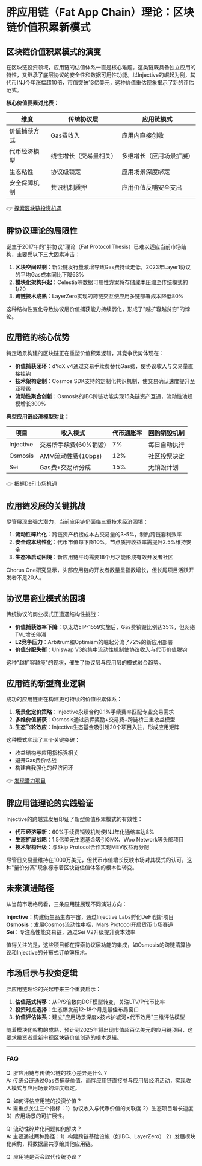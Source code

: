 # 胖应用链（Fat App Chain）理论：区块链价值积累新模式

## 区块链价值积累模式的演变

在区块链投资领域，应用链的估值体系一直是核心难题。这类链既具备独立应用的特性，又继承了底层协议的安全性和数据可用性功能。以Injective的崛起为例，其代币INJ今年涨幅超10倍，市值突破13亿美元，这种价值重估现象揭示了新的评估范式。

**核心价值要素对比表：**

| 维度            | 传统协议层                | 应用链模式                |
|-----------------|---------------------------|---------------------------|
| 价值捕获方式    | Gas费收入                 | 应用内直接创收            |
| 代币经济模型    | 线性增长（交易量相关）    | 多维增长（应用场景扩展）  |
| 生态粘性        | 协议级锁定                | 应用场景深度绑定          |
| 安全保障机制    | 共识机制质押              | 应用价值反哺安全支出      |

👉 [探索区块链投资机遇](https://bit.ly/okx_welcome)

## 胖协议理论的局限性

诞生于2017年的"胖协议"理论（Fat Protocol Thesis）已难以适应当前市场结构，主要受以下三大因素冲击：

1. **区块空间过剩**：新公链发行量激增导致Gas费持续走低，2023年Layer1协议的平均Gas成本同比下降63%
2. **模块化架构兴起**：Celestia等数据可用性方案将存储成本压缩至传统模式的1/20
3. **跨链技术成熟**：LayerZero实现的跨链交互使应用多链部署成本降低80%

这种结构性变化导致协议层价值捕获能力持续弱化，形成了"越扩容越贫穷"的悖论。

## 应用链的核心优势

特定场景构建的区块链正在重塑价值积累逻辑，其竞争优势体现在：

- **价值捕获闭环**：dYdX v4通过交易手续费替代Gas费，使协议收入与交易量直接挂钩
- **技术架构定制**：Cosmos SDK支持的定制化共识机制，使交易确认速度提升至亚秒级
- **流动性聚合创新**：Osmosis的IBC跨链功能实现15条链资产互通，流动性池规模增长300%

**典型应用链经济模型对比：**

| 项目       | 收入模式             | 代币通胀率 | 回购销毁机制 |
|------------|----------------------|------------|--------------|
| Injective  | 交易所手续费(60%销毁)| 7%         | 每日自动执行 |
| Osmosis    | AMM流动性费(10bps)   | 12%        | 社区投票决定 |
| Sei        | Gas费+交易所分成     | 15%        | 无销毁计划   |

👉 [把握DeFi市场机遇](https://bit.ly/okx_welcome)

## 应用链发展的关键挑战

尽管展现出强大潜力，当前应用链仍面临三重技术经济困境：

1. **流动性碎片化**：跨链资产桥接成本占交易量的3-5%，制约跨链套利效率
2. **安全成本线性化**：代币市值每下降10%，节点质押收益率需提升2.5%维持安全
3. **生态冷启动困境**：新应用链平均需要18个月才能形成有效开发者社区

Chorus One研究显示，头部应用链的开发者数量呈指数增长，但长尾项目活跃开发者不足20人。

## 协议层商业模式的困境

传统协议的商业模式正遭遇结构性挑战：

- **价值捕获效率下降**：以太坊EIP-1559实施后，Gas费销毁比例达35%，但网络TVL增长停滞
- **L2竞争压力**：Arbitrum和Optimism的崛起分流了72%的新应用部署
- **价值分配失衡**：Uniswap V3的集中流动性机制使协议收入与代币价值脱钩

这种"越扩容越瘦"的现状，催生了协议层与应用层的模式融合趋势。

## 应用链的新型商业逻辑

成功的应用链正在构建更可持续的价值积累体系：

1. **场景化定价策略**：Injective永续合约0.1%手续费率匹配专业交易需求
2. **多维价值捕获**：Osmosis通过质押奖励+交易费+跨链桥三重收益模型
3. **生态飞轮效应**：Injective生态基金吸引超20个项目入驻，形成应用矩阵

这种模式实现了三个关键突破：
- 收益结构与应用指标强相关
- 避开Gas费价格战
- 构建自我强化的经济闭环

👉 [发现潜力项目](https://bit.ly/okx_welcome)

## 胖应用链理论的实践验证

Injective的跨越式发展印证了新型价值积累模式的有效性：

- **代币经济革新**：60%手续费销毁机制使INJ年化通缩率达8%
- **生态扩展战略**：1.5亿美元生态基金吸引GMX、Woo Network等头部项目
- **技术架构升级**：与Skip Protocol合作实现MEV收益再分配

尽管日交易量维持在1000万美元，但代币市值增长反映市场对其模式的认可。这种"量价分离"现象标志着区块链估值体系的根本性转变。

## 未来演进路径

从当前市场格局看，三条应用链展现不同演进方向：

**Injective**：构建衍生品生态宇宙，通过Injective Labs孵化DeFi创新项目  
**Osmosis**：发展Cosmos流动性中枢，Mars Protocol开启货币市场赛道  
**Sei**：专注高性能交易链，通过Sei V2升级提升资本效率  

值得关注的是，这些项目都在探索协议层功能的集成，如Osmosis的跨链清算协议和Injective的分布式订单簿技术。

## 市场启示与投资逻辑

胖应用链理论的兴起带来三个重要启示：

1. **估值范式转移**：从P/S倍数向DCF模型转变，关注LTV/P代币比率
2. **投资时点选择**：生态爆发前12-18个月是最佳布局窗口
3. **价值评估体系**：建立"应用场景深度×技术护城河×代币效用"三维评估模型

随着模块化架构的成熟，预计到2025年将出现市值超百亿美元的应用链项目，这要求投资者重新审视区块链价值创造的根本逻辑。

---

### FAQ

Q: 胖应用链与传统公链的核心差异是什么？  
A: 传统公链通过Gas费捕获价值，而胖应用链直接参与应用层经济活动，实现收入模式与应用场景的深度绑定。

Q: 如何评估应用链的投资价值？  
A: 需重点关注三个指标：1）协议收入与代币价值的关联度 2）生态项目增长速度 3）应用场景的可扩展性。

Q: 流动性碎片化问题如何解决？  
A: 主要通过两种路径：1）构建跨链基础设施（如IBC、LayerZero） 2）发展模块化架构，将数据层共享给其他应用链。

Q: 应用链是否会取代传统协议？  